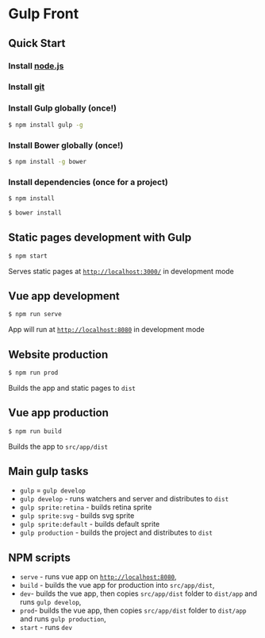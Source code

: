 # Gulp Front


## Quick Start

### Install [node.js](https://nodejs.org)

### Install [git](https://git-for-windows.github.io/)

### Install **Gulp** globally (once!)

```sh
$ npm install gulp -g
```
### Install **Bower** globally (once!)

```sh
$ npm install -g bower
```

### Install dependencies (once for a project)

```sh
$ npm install
```

```sh
$ bower install
```

## Static pages development with Gulp

```sh
$ npm start
```

Serves static pages at [`http://localhost:3000/`](http://localhost:3000/) in development mode

## Vue app development

```sh
$ npm run serve
```
App will run at [`http://localhost:8080`](http://localhost:8080) in development mode

## Website production

```sh
$ npm run prod
```

Builds the app and static pages to `dist`

## Vue app production

```sh
$ npm run build
```
Builds the app to `src/app/dist`

## Main gulp tasks

* `gulp`	=	`gulp develop` 
* `gulp develop`	- runs watchers and server and distributes to `dist` 
* `gulp sprite:retina`	- builds retina sprite
* `gulp sprite:svg`	- builds svg sprite
* `gulp sprite:default`	- builds default sprite
* `gulp production`	- builds the project and distributes to `dist` 

## NPM scripts

* `serve`	- runs vue app on [`http://localhost:8080`](http://localhost:8080),
* `build` - builds the vue app for production into `src/app/dist`,
* `dev`- builds the vue app, then copies `src/app/dist` folder to `dist/app` and runs `gulp develop`,
* `prod`- builds the vue app, then copies `src/app/dist` folder to `dist/app` and runs `gulp production`,
* `start` - runs `dev`


